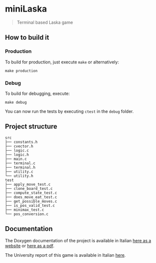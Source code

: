 # miniLaska
> Terminal based Laska game

## How to build it

### Production

To build for production, just execute `make` or alternatively:
```
make production
```

### Debug

To build for debugging, execute:

```
make debug
```

You can now run the tests by executing `ctest` in the `debug` folder.

## Project structure

```
src
├── constants.h
├── cvector.h
├── logic.c
├── logic.h
├── main.c
├── terminal.c
├── terminal.h
├── utility.c
└── utility.h
test
├── apply_move_test.c
├── clone_board_test.c
├── compute_state_test.c
├── does_move_eat_test.c
├── get_possible_moves.c
├── is_pos_valid_test.c
├── minimax_test.c
└── pos_conversion.c
```

## Documentation

The Doxygen documentation of the project is available in Italian [here as a website](https://nevermendel.github.io/miniLaska/) or [here as a pdf](https://github.com/NeverMendel/miniLaska/blob/gh-pages/refman.pdf).

The University report of this game is available in Italian [here](Relazione%20MiniLaska.pdf).
